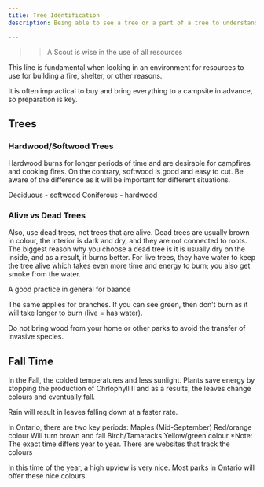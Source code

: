 ```yaml
---
title: Tree Identification
description: Being able to see a tree or a part of a tree to understand what it is and how it can be used.

---
```


>> A Scout is wise in the use of all resources

This line is fundamental when looking in an environment for resources to use for building a fire, shelter, or other reasons.

It is often impractical to buy and bring everything to a campsite in advance, so preparation is key.

## Trees

### Hardwood/Softwood Trees
Hardwood burns for longer periods of time and are desirable for campfires and cooking fires. On the contrary, softwood is good and easy to cut. Be aware of the difference as it will be important for different situations.

Deciduous - softwood
Coniferous - hardwood

### Alive vs Dead Trees
Also, use dead trees, not trees that are alive. Dead trees are usually brown in colour, the interior is dark and dry, and they are not connected to roots. The biggest reason why you choose a dead tree is it is usually dry on the inside, and as a result, it burns better. For live trees, they have water to keep the tree alive which takes even more time and energy to burn; you also get smoke from the water.


A good practice in general for 
baance

The same applies for branches. If you can see green, then don’t burn as it will take longer to burn (live = has water).

Do not bring wood from your home or other parks to avoid the transfer of invasive species.

## Fall Time
In the Fall, the colded temperatures and less sunlight. Plants save energy by stopping the production of Chrlophyll II and as a results, the leaves change colours and eventually fall.

Rain will result in leaves falling down at a faster rate.

In Ontario, there are two key periods:
Maples (Mid-September)
Red/orange colour
Will turn brown and fall
Birch/Tamaracks
Yellow/green colour
*Note: The exact time differs year to year. There are websites that track the colours

In this time of the year, a high upview is very nice. Most parks in Ontario will offer these nice colours.
